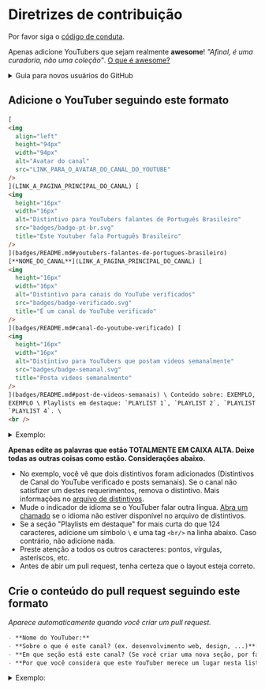 # Diretrizes de contribuição

Por favor siga o [código de conduta](codigo_de_conduta.md).

Apenas adicione YouTubers que sejam realmente **awesome**! _"Afinal, é uma curadoria, não uma coleção"_. [O que é awesome?](https://github.com/sindresorhus/awesome/blob/main/awesome.md#only-awesome-is-awesome)

<details>
  <summary>Guia para novos usuários do GitHub</summary>
  <ol>
    <li>Va até o arquivo <a href="https://github.com/rcarubbi/awesome-brazilian-youtubers/blob/main/readme.md">readme.md</a> neste repositório.</li>
    <li>Clique no botão "editar" (com o ícone de um lápis).</li>
    <li>Adicione o novo YouTuber (seguindo o formato abaixo e no final da seção apropriada) e clique em "Commit".</li>
    <li>Clique no botão verde "Criar um pull request", preencha o template e clique no botão verde "Criar um pull request" novamente.</li>
    <p>E é isso... fácil assim!</p>
  </ol>
</details>

## Adicione o YouTuber seguindo este formato

```html
[
<img
  align="left"
  height="94px"
  width="94px"
  alt="Avatar do canal"
  src="LINK_PARA_O_AVATAR_DO_CANAL_DO_YOUTUBE"
/>
](LINK_A_PAGINA_PRINCIPAL_DO_CANAL) [
<img
  height="16px"
  width="16px"
  alt="Distintivo para YouTubers falantes de Português Brasileiro"
  src="badges/badge-pt-br.svg"
  title="Este Youtuber fala Português Brasileiro"
/>
](badges/README.md#youtubers-falantes-de-portugues-brasileiro)
[**NOME_DO_CANAL**](LINK_A_PAGINA_PRINCIPAL_DO_CANAL) [
<img
  height="16px"
  width="16px"
  alt="Distintivo para canais do YouTube verificados"
  src="badges/badge-verificado.svg"
  title="É um canal do YouTube verificado"
/>
](badges/README.md#canal-do-youtube-verificado) [
<img
  height="16px"
  width="16px"
  alt="Distintivo para YouTubers que postam videos semanalmente"
  src="badges/badge-semanal.svg"
  title="Posta videos semanalmente"
/>
](badges/README.md#post-de-videos-semanais) \ Conteúdo sobre: EXEMPLO, EXEMPLO,
EXEMPLO \ Playlists em destaque: `PLAYLIST 1`, `PLAYLIST 2`, `PLAYLIST 3`,
`PLAYLIST 4`. \
<br />
```

<details>
  <summary>Exemplo:</summary>

[<img align="left" height="94px" width="94px" alt="Avatar do canal do GitHub" src="https://yt3.ggpht.com/a/AATXAJzVBGU-QyENevFp8etYX1iEak8Y7KEjUPsucWAvAA=s100-c-k-c0xffffffff-no-rj-mo"/>](https://www.youtube.com/user/github)

[<img height="16px" width="16px" alt="Distintivo para YouTubers falantes de português" src="badges/badge-pt-br.svg" title="Este Youtuber fala Português"/>](badges/README.md#youtubers-falantes-de-portugues-brasileiro) [**GitHub**](https://www.youtube.com/user/github) [<img height="16px" width="16px" alt="Distintivo para YouTubers que postam videos semanalmente" src="badges/badge-semanal.svg" title="Posta videos semanalmente"/>](badges/README.md#post-de-videos-semanais) \
Conteúdo sobre: Código livre, Segurança, Desenvolvimento de Aplicativos \
Playlists em destaque: `Open Source Friday`, `GitHub Satellite 2020 - Work`, `Public Roadmap`, `GitHub Artic Code Vault`.

</details>

**Apenas edite as palavras que estão TOTALMENTE EM CAIXA ALTA. Deixe todas as outras coisas como estão. Considerações abaixo.**

- No exemplo, você vê que dois distintivos foram adicionados (Distintivos de Canal do YouTube verificado e posts semanais). Se o canal não satisfizer um destes requerimentos, remova o distintivo. Mais informações no [arquivo de distintivos](badges/README.md).
- Mude o indicador de idioma se o YouTuber falar outra língua. [Abra um chamado](https://github.com/rcarubbi/awesome-brazilian-youtubers/issues/new) se o idioma não estiver disponível no arquivo de distintivos.
- Se a seção "Playlists em destaque" for mais curta do que 124 caracteres, adicione um símbolo `\` e uma tag `<br/>` na linha abaixo. Caso contrário, não adicione nada.
- Preste atenção a todos os outros caracteres: pontos, vírgulas, asteríscos, etc.
- Antes de abir um pull request, tenha certeza que o layout esteja correto.

## Crie o conteúdo do pull request seguindo este formato

_Aparece automaticamente quando você criar um pull request._

```markdown
- **Nome do YouTuber:**
- **Sobre o que é este canal? (ex. desenvolvimento web, design, ...)**:
- **Em que seção está este canal? (Se você criar uma nova seção, por favor especifique o motivo)**:
- **Por que você considera que este YouTuber merece um lugar nesta lista? _O que faz dele awesome?_**:
```

<details>
  <summary>Exemplo:</summary>

- **Nome do YouTuber**: GitHub
- **Sobre o que é este canal? (ex. desenvolvimento web, design, ...)**: Plataforma de desenvolvimento de software para armazenagem de repositórios.
- **Em que seção está este canal? (Se você criar uma nova seção, por favor especifique o motivo)**: Código Livre.
- **Por que você considera que este YouTuber merece um lugar nesta lista? _O que faz dele awesome?_**: O youtuber posta videos diariamente com tutoriais de tecnologia em geral. Estes tutoriais incluem proteção à sua empresa, busca de vulnerabilidades, uso de GitHub actions, e mais. Também tem playlists muito úteis aonde você pode encontrar palestras de profissionais que te ensinam diversos tópicos.
</details>
